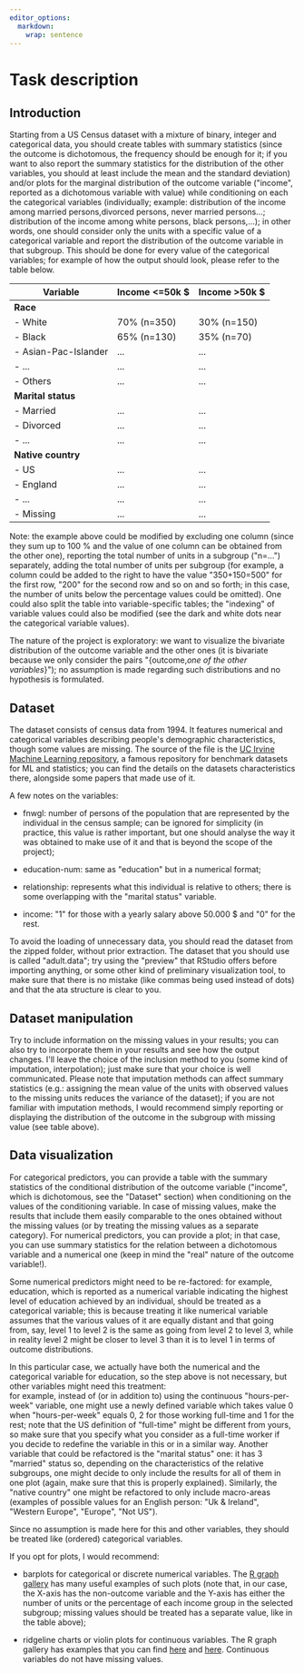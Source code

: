 ```yaml
---
editor_options: 
  markdown: 
    wrap: sentence
---
```


# Task description

## Introduction

Starting from a US Census dataset with a mixture of binary, integer and categorical data, you should create tables with summary statistics (since the outcome is dichotomous, the frequency should be enough for it; if you want to also report the summary statistics for the distribution of the other variables, you should at least include the mean and the standard deviation) and/or plots for the marginal distribution of the outcome variable ("income", reported as a dichotomous variable with value) while conditioning on each the categorical variables (individually; example: distribution of the income among married persons,divorced persons, never married persons...; distribution of the income among white persons, black persons,...); in other words, one should consider only the units with a specific value of a categorical variable and report the distribution of the outcome variable in that subgroup.
This should be done for every value of the categorical variables; for example of how the output should look, please refer to the table below.

| Variable              | Income \<=50k \$ | Income \>50k \$ |
|-----------------------|------------------|-----------------|
| **Race**              |                  |                 |
| \- White              | 70% (n=350)      | 30% (n=150)     |
| \- Black              | 65% (n=130)      | 35% (n=70)      |
| \- Asian-Pac-Islander | ...              | ...             |
| \- ...                | ...              | ...             |
| \- Others             | ...              | ...             |
| **Marital status**    |                  |                 |
| \- Married            | ...              | ...             |
| \- Divorced           | ...              | ...             |
| \- ...                | ...              | ...             |
| **Native country**    |                  |                 |
| \- US                 | ...              | ...             |
| \- England            | ...              | ...             |
| \- ...                | ...              | ...             |
| \- Missing            | ...              | ...             |

Note: the example above could be modified by excluding one column (since they sum up to 100 % and the value of one column can be obtained from the other one), reporting the total number of units in a subgroup ("n=...") separately, adding the total number of units per subgroup (for example, a column could be added to the right to have the value "350+150=500" for the first row, "200" for the second row and so on and so forth; in this case, the number of units below the percentage values could be omitted).
One could also split the table into variable-specific tables; the "indexing" of variable values could also be modified (see the dark and white dots near the categorical variable values).

The nature of the project is exploratory: we want to visualize the bivariate distribution of the outcome variable and the other ones (it is bivariate because we only consider the pairs "{outcome,*one of the other variables*}"); no assumption is made regarding such distributions and no hypothesis is formulated.

## Dataset

The dataset consists of census data from 1994.
It features numerical and categorical variables describing people's demographic characteristics, though some values are missing.
The source of the file is the [UC Irvine Machine Learning repository](https://archive.ics.uci.edu/dataset/2/adult), a famous repository for benchmark datasets for ML and statistics; you can find the details on the datasets characteristics there, alongside some papers that made use of it.

A few notes on the variables:

-   fnwgl: number of persons of the population that are represented by the individual in the census sample; can be ignored for simplicity (in practice, this value is rather important, but one should analyse the way it was obtained to make use of it and that is beyond the scope of the project);

-   education-num: same as "education" but in a numerical format;

-   relationship: represents what this individual is relative to others; there is some overlapping with the "marital status" variable.

-   income: "1" for those with a yearly salary above 50.000 \$ and "0" for the rest.

To avoid the loading of unnecessary data, you should read the dataset from the zipped folder, without prior extraction.
The dataset that you should use is called "adult.data"; try using the "preview" that RStudio offers before importing anything, or some other kind of preliminary visualization tool, to make sure that there is no mistake (like commas being used instead of dots) and that the ata structure is clear to you.

## Dataset manipulation

Try to include information on the missing values in your results; you can also try to incorporate them in your results and see how the output changes.
I'll leave the choice of the inclusion method to you (some kind of imputation, interpolation); just make sure that your choice is well communicated.
Please note that imputation methods can affect summary statistics (e.g.: assigning the mean value of the units with observed values to the missing units reduces the variance of the dataset); if you are not familiar with imputation methods, I would recommend simply reporting or displaying the distribution of the outcome in the subgroup with missing value (see table above).

## Data visualization

For categorical predictors, you can provide a table with the summary statistics of the conditional distribution of the outcome variable ("income", which is dichotomous, see the "Dataset" section) when conditioning on the values of the conditioning variable.
In case of missing values, make the results that include them easily comparable to the ones obtained without the missing values (or by treating the missing values as a separate category).
For numerical predictors, you can provide a plot; in that case, you can use summary statistics for the relation between a dichotomous variable and a numerical one (keep in mind the "real" nature of the outcome variable!).

Some numerical predictors might need to be re-factored: for example, education, which is reported as a numerical variable indicating the highest level of education achieved by an individual, should be treated as a categorical variable; this is because treating it like numerical variable assumes that the various values of it are equally distant and that going from, say, level 1 to level 2 is the same as going from level 2 to level 3, while in reality level 2 might be closer to level 3 than it is to level 1 in terms of outcome distributions.

In this particular case, we actually have both the numerical and the categorical variable for education, so the step above is not necessary, but other variables might need this treatment:\
for example, instead of (or in addition to) using the continuous "hours-per-week" variable, one might use a newly defined variable which takes value 0 when "hours-per-week" equals 0, 2 for those working full-time and 1 for the rest; note that the US definition of "full-time" might be different from yours, so make sure that you specify what you consider as a full-time worker if you decide to redefine the variable in this or in a similar way.
Another variable that could be refactored is the "marital status" one: it has 3 "married" status so, depending on the characteristics of the relative subgroups, one might decide to only include the results for all of them in one plot (again, make sure that this is properly explained).
Similarly, the "native country" one might be refactored to only include macro-areas (examples of possible values for an English person: "Uk & Ireland", "Western Europe", "Europe", "Not US").

Since no assumption is made here for this and other variables, they should be treated like (ordered) categorical variables.

If you opt for plots, I would recommend:

-   barplots for categorical or discrete numerical variables.
    The [R graph gallery](https://r-graph-gallery.com/stacked-barplot.html) has many useful examples of such plots (note that, in our case, the X-axis has the non-outcome variable and the Y-axis has either the number of units or the percentage of each income group in the selected subgroup; missing values should be treated has a separate value, like in the table above);

-   ridgeline charts or violin plots for continuous variables.
    The R graph gallery has examples that you can find [here](https://r-graph-gallery.com/ridgeline-plot.html) and [here](https://r-graph-gallery.com/violin.html).
    Continuous variables do not have missing values.
